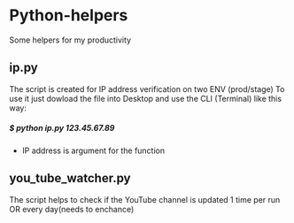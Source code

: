# Python-helpers
Some helpers for my productivity
## ip.py
The script is created for IP address verification on two ENV (prod/stage)
To use it just dowload the file into Desktop and use the CLI (Terminal) like this way:
#####  $ python ip.py 123.45.67.89
  - IP address is argument for the function
  
## you_tube_watcher.py
The script helps to check if the YouTube channel is updated 1 time per run OR every day(needs to enchance)
